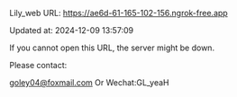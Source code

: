 Lily_web URL: https://ae6d-61-165-102-156.ngrok-free.app

Updated at: 2024-12-09 13:57:09

If you cannot open this URL, the server might be down.

Please contact: 

goley04@foxmail.com Or Wechat:GL_yeaH